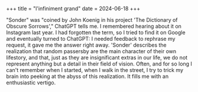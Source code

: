 +++
title = "l'infiniment grand"
date = 2024-06-18
+++

"Sonder" was "coined by John Koenig in his project 'The Dictionary of Obscure Sorrows'," ChatGPT tells me. I remembered hearing about it on Instagram last year. I had forgotten the term, so I tried to find it on Google and eventually turned to ChatGPT: I needed feedback to rephrase my request, it gave me the answer right away. 'Sonder' describes the realization that random passersby are the main character of their own lifestory, and that, just as they are insignificant extras in our life, we do not represent anything but a detail in their field of vision. Often, and for so long I can't remember when I started, when I walk in the street, I try to trick my brain into peeking at the abyss of this realization. It fills me with an enthusiastic vertigo.

